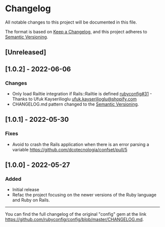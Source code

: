# Changelog

All notable changes to this project will be documented in this file.

The format is based on [Keep a Changelog](https://keepachangelog.com/en/1.0.0/),
and this project adheres to [Semantic Versioning](https://semver.org/spec/v2.0.0.html).

## [Unreleased]

## [1.0.2] - 2022-06-06

### Changes

- Only load Railtie integration if Rails::Railtie is defined
[rubyconfig#31](https://github.com/rubyconfig/config/pull/319) - Thanks to Ufuk
Kayserilioglu <ufuk.kayserilioglu@shopify.com>
- CHANGELOG.md pattern changed to the [Semantic Versioning](https://semver.org/spec/v2.0.0.html).

## [1.0.1] - 2022-05-30

### Fixes

- Avoid to crash the Rails application when there is an error
parsing a variable <https://github.com/dcotecnologia/confset/pull/5>

## [1.0.0] - 2022-05-27

### Added

- Initial release
- Refac the project focusing on the newer versions of the
Ruby language and Ruby on Rails.

---------------------

You can find the full changelog of the original "config" gem at the link
<https://github.com/rubyconfig/config/blob/master/CHANGELOG.md>.
